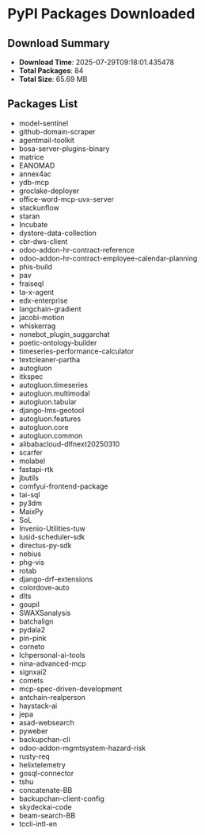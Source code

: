 # PyPI Packages Downloaded

## Download Summary
- **Download Time**: 2025-07-29T09:18:01.435478
- **Total Packages**: 84
- **Total Size**: 65.69 MB

## Packages List
- model-sentinel
- github-domain-scraper
- agentmail-toolkit
- bosa-server-plugins-binary
- matrice
- EANOMAD
- annex4ac
- ydb-mcp
- groclake-deployer
- office-word-mcp-uvx-server
- stackunflow
- staran
- Incubate
- dystore-data-collection
- cbr-dws-client
- odoo-addon-hr-contract-reference
- odoo-addon-hr-contract-employee-calendar-planning
- phis-build
- pav
- fraiseql
- ta-x-agent
- edx-enterprise
- langchain-gradient
- jacobi-motion
- whiskerrag
- nonebot_plugin_suggarchat
- poetic-ontology-builder
- timeseries-performance-calculator
- textcleaner-partha
- autogluon
- itkspec
- autogluon.timeseries
- autogluon.multimodal
- autogluon.tabular
- django-lms-geotool
- autogluon.features
- autogluon.core
- autogluon.common
- alibabacloud-dlfnext20250310
- scarfer
- molabel
- fastapi-rtk
- jbutils
- comfyui-frontend-package
- tai-sql
- py3dm
- MaixPy
- SoL
- Invenio-Utilities-tuw
- lusid-scheduler-sdk
- directus-py-sdk
- nebius
- phg-vis
- rotab
- django-drf-extensions
- colordove-auto
- dlts
- goupil
- SWAXSanalysis
- batchalign
- pydala2
- pin-pink
- corneto
- lchpersonal-ai-tools
- nina-advanced-mcp
- signxai2
- comets
- mcp-spec-driven-development
- antchain-realperson
- haystack-ai
- jepa
- asad-websearch
- pyweber
- backupchan-cli
- odoo-addon-mgmtsystem-hazard-risk
- rusty-req
- helixtelemetry
- gosql-connector
- tshu
- concatenate-BB
- backupchan-client-config
- skydeckai-code
- beam-search-BB
- tccli-intl-en

